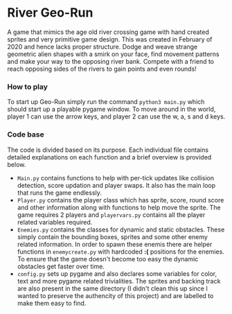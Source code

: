 # River Geo-Run
A game that mimics the age old river crossing game with hand created sprites and very primitive game design. This was created in February of 2020 and hence lacks proper structure. Dodge and weave strange geometric alien shapes with a smirk on your face, find movement patterns and make your way to the opposing river bank. Compete with a friend to reach opposing sides of the rivers to gain points and even rounds!
### How to play
To start up Geo-Run simply run the command ```python3 main.py``` which should start up a playable pygame window. To move around in the world, player 1 can use the arrow keys, and player 2 can use the w, a, s and d keys. 
### Code base
The code is divided based on its purpose. Each individual file contains detailed explanations on each function and a brief overview is provided below. 
- ```Main.py``` contains functions to help with per-tick updates like collision detection, score updation and player swaps. It also has the main loop that runs the game endlessly.
- ```Player.py``` contains the player class which has sprite, score, round score and other information along with functions to help move the sprite. The game requires 2 players and ```playervars.py``` contains all the player related variables required. 
- ```Enemies.py``` contains the classes for dynamic and static obstacles. These simply contain the bounding boxes, sprites and some other enemy related information. In order to spawn these enemis there are helper functions in ```enemycreate.py``` with hardcoded **:(** positions for the enemies. To ensure that the game doesn't become too easy the dynamic obstacles get faster over time. 
- ```config.py``` sets up pygame and also declares some variables for color, text and more pygame related trivialities. 
The sprites and backing track are also present in the same directory (I didn't clean this up since I wanted to preserve the authencity of this project) and are labelled to make them easy to find. 
